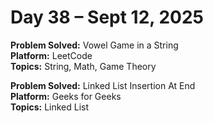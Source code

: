 # Day 38 – Sept 12, 2025

**Problem Solved:** Vowel Game in a String                                          
**Platform:** LeetCode                       
**Topics:** String, Math, Game Theory


**Problem Solved:** Linked List Insertion At End                                                         
**Platform:** Geeks for Geeks                      
**Topics:** Linked List
